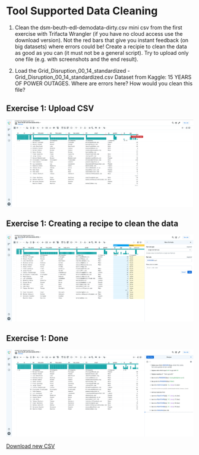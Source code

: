 # Tool Supported Data Cleaning

1. Clean the dsm-beuth-edl-demodata-dirty.csv mini csv from the first exercise with Trifacta Wrangler (if you have no cloud access use the download version).
Not the red bars that give you instant feedback (on big datasets) where errors could be!
Create a recipie to clean the data as good as you can (it must not be a general script). Try to upload only one file (e.g. with screenshots and the end result).

2. Load the Grid_Disruption_00_14_standardized - Grid_Disruption_00_14_standardized.csv Dataset from Kaggle: 15 YEARS OF POWER OUTAGES. Where are errors here? How would you clean this file?

## Exercise 1: Upload CSV

![Initial CSV](./assets/1_inititalCSV.png)

## Exercise 1:  Creating a recipe to clean the data

![While cleaning](./assets/2_whileCleaning.png)

## Exercise 1: Done

![Done](./assets/3_done.png)

[Download new CSV](./assets/cleaned.csv)

